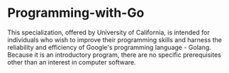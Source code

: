 # Programming-with-Go
This specialization, offered by University of California, is intended for individuals who wish to improve their programming skills and harness the reliability and efficiency of Google's programming language - Golang. Because it is an introductory program, there are no specific prerequisites other than an interest in computer software.
